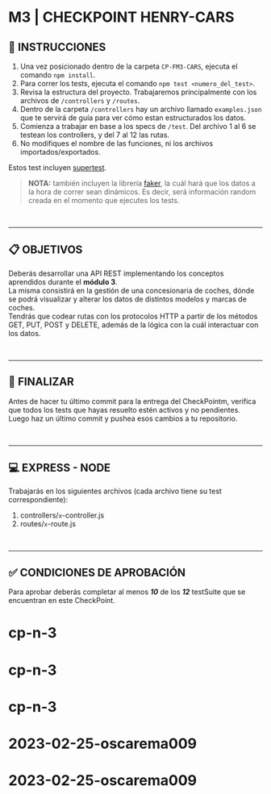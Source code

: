 # **M3 | CHECKPOINT HENRY-CARS**

## **📌 INSTRUCCIONES**

1. Una vez posicionado dentro de la carpeta `CP-FM3-CARS`, ejecuta el comando `npm install`.
2. Para correr los tests, ejecuta el comando `npm test <numero_del_test>`.
3. Revisa la estructura del proyecto. Trabajaremos principalmente con los archivos de `/controllers` y `/routes`.
4. Dentro de la carpeta `/controllers` hay un archivo llamado `examples.json` que te servirá de guía para ver cómo estan estructurados los datos.
5. Comienza a trabajar en base a los specs de `/test`. Del archivo 1 al 6 se testean los controllers, y del 7 al 12 las rutas.
6. No modifiques el nombre de las funciones, ni los archivos importados/exportados.

Estos test incluyen [supertest](https://github.com/visionmedia/supertest).

> **NOTA:** también incluyen la librería [faker](https://fakerjs.dev/guide/usage.html), la cuál hará que los datos a la hora de correr sean dinámicos. Es decir, será información random creada en el momento que ejecutes los tests.

<br />

---

## **📋 OBJETIVOS**

Deberás desarrollar una API REST implementando los conceptos aprendidos durante el **módulo 3**.  
La misma consistirá en la gestión de una concesionaria de coches, dónde se podrá visualizar y alterar los datos de distintos modelos y marcas de coches.  
Tendrás que codear rutas con los protocolos HTTP a partir de los métodos GET, PUT, POST y DELETE, además de la lógica con la cuál interactuar con los datos.

<br />

---

## **🔎 FINALIZAR**

Antes de hacer tu último commit para la entrega del CheckPointm, verifica que todos los tests que hayas resuelto estén activos y no pendientes. Luego haz un último commit y pushea esos cambios a tu repositorio.

<br />

---

## **💻 EXPRESS - NODE**

Trabajarás en los siguientes archivos (cada archivo tiene su test correspondiente):

1. controllers/`x`-controller.js
2. routes/`x`-route.js

<br />

---

## **✅ CONDICIONES DE APROBACIÓN**

Para aprobar deberás completar al menos **_10_** de los **_12_** testSuite que se encuentran en este CheckPoint.
# cp-n-3
# cp-n-3
# cp-n-3
# 2023-02-25-oscarema009
# 2023-02-25-oscarema009
